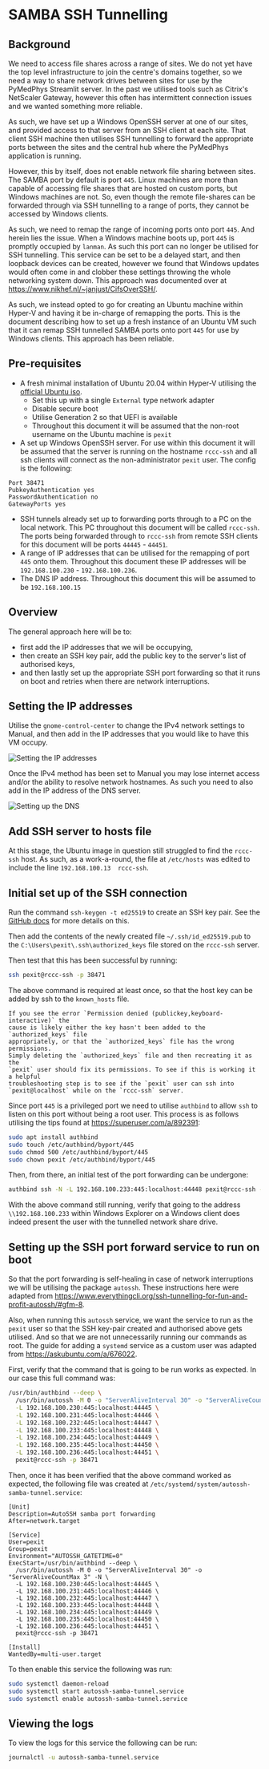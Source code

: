 # SAMBA SSH Tunnelling

## Background

We need to access file shares across a range of sites. We do not yet have the
top level infrastructure to join the centre's domains together, so we need a
way to share network drives between sites for use by the PyMedPhys Streamlit
server. In the past we utilised tools such as Citrix's NetScaler Gateway,
however this often has intermittent connection issues and we wanted something
more reliable.

As such, we have set up a Windows OpenSSH server at one of our sites, and
provided access to that server from an SSH client at each site. That client
SSH machine then utilises SSH tunnelling to forward the appropriate ports
between the sites and the central hub where the PyMedPhys application is
running.

However, this by itself, does not enable network file sharing between sites.
The SAMBA port by default is port `445`. Linux machines are more than
capable of accessing file shares that are hosted on custom ports, but Windows
machines are not. So, even though the remote file-shares can be forwarded
through via SSH tunnelling to a range of ports, they cannot be accessed by
Windows clients.

As such, we need to remap the range of incoming ports onto port `445`. And
herein lies the issue. When a Windows machine boots up, port `445` is promptly
occupied by `lanman`. As such this port can no longer be utilised for SSH
tunnelling. This service can be set to be a delayed start, and then loopback
devices can be created, however we found that Windows updates would often come
in and clobber these settings throwing the whole networking system down.
This approach was documented over at <https://www.nikhef.nl/~janjust/CifsOverSSH/>.

As such, we instead opted to go for creating an Ubuntu machine within Hyper-V
and having it be in-charge of remapping the ports. This is the document
describing how to set up a fresh instance of an Ubuntu VM such that it can
remap SSH tunnelled SAMBA ports onto port `445` for use by Windows clients.
This approach has been reliable.

## Pre-requisites

* A fresh minimal installation of Ubuntu 20.04 within Hyper-V utilising the
  [official Ubuntu iso](https://mirror.aarnet.edu.au/pub/ubuntu/releases/20.04.2.0/ubuntu-20.04.2.0-desktop-amd64.iso).
  * Set this up with a single `External` type network adapter
  * Disable secure boot
  * Utilise Generation 2 so that UEFI is available
  * Throughout this document it will be assumed that the non-root username on
    the Ubuntu machine is `pexit`
* A set up Windows OpenSSH server. For use within this document it will be
  assumed that the server is running on the hostname `rccc-ssh` and all ssh
  clients will connect as the non-administrator `pexit` user. The config
  is the following:

```config
Port 38471
PubkeyAuthentication yes
PasswordAuthentication no
GatewayPorts yes
```

* SSH tunnels already set up to forwarding ports through to a PC on the local
  network. This PC throughout this document will be called `rccc-ssh`. The
  ports being forwarded through to `rccc-ssh` from remote SSH clients for this
  document will be ports `44445` - `44451`.
* A range of IP addresses that can be utilised for the remapping of port `445`
  onto them. Throughout this document these IP addresses will be
  `192.168.100.230` - `192.168.100.236`.
* The DNS IP address. Throughout this document this will be assumed to be
  `192.168.100.15`

## Overview

The general approach here will be to:

* first add the IP addresses that we will be occupying,
* then create an SSH key pair, add the public key to the server's list of
  authorised keys,
* and then lastly set up the appropriate SSH port forwarding so that it runs on
  boot and retries when there are network interruptions.

## Setting the IP addresses

Utilise the `gnome-control-center` to change the IPv4 network settings to
Manual, and then add in the IP addresses that you would like to have this
VM occupy.

![Setting the IP addresses](img/set-ip.png)

Once the IPv4 method has been set to Manual you may lose internet access
and/or the ability to resolve network hostnames. As such you need to also add
in the IP address of the DNS server.

![Setting up the DNS](img/set-dns.png)

## Add SSH server to hosts file

At this stage, the Ubuntu image in question still struggled to find the
`rccc-ssh` host. As such, as a work-a-round, the file at `/etc/hosts` was
edited to include the line `192.168.100.13  rccc-ssh`.

## Initial set up of the SSH connection

Run the command `ssh-keygen -t ed25519` to create an SSH key pair. See the
[GitHub docs](https://docs.github.com/en/github/authenticating-to-github/generating-a-new-ssh-key-and-adding-it-to-the-ssh-agent)
for more details on this.

Then add the contents of the newly created file `~/.ssh/id_ed25519.pub` to the
`C:\Users\pexit\.ssh\authorized_keys` file stored on the `rccc-ssh` server.

Then test that this has been successful by running:

```bash
ssh pexit@rccc-ssh -p 38471
```

The above command is required at least once, so that the host key can be added
by ssh to the `known_hosts` file.

```{note}
If you see the error `Permission denied (publickey,keyboard-interactive)` the
cause is likely either the key hasn't been added to the `authorized_keys` file
appropriately, or that the `authorized_keys` file has the wrong permissions.
Simply deleting the `authorized_keys` file and then recreating it as the
`pexit` user should fix its permissions. To see if this is working it a helpful
troubleshooting step is to see if the `pexit` user can ssh into
`pexit@localhost` while on the `rccc-ssh` server.
```

Since port `445` is a privileged port we need to utilise `authbind` to allow
`ssh` to listen on this port without being a root user. This process is as
follows utilising the tips found at <https://superuser.com/a/892391>:

```bash
sudo apt install authbind
sudo touch /etc/authbind/byport/445
sudo chmod 500 /etc/authbind/byport/445
sudo chown pexit /etc/authbind/byport/445
```

Then, from there, an initial test of the port forwarding can be undergone:

```bash
authbind ssh -N -L 192.168.100.233:445:localhost:44448 pexit@rccc-ssh -p 38471
```

With the above command still running, verify that going to the address
`\\192.168.100.233` within Windows Explorer on a Windows client does indeed
present the user with the tunnelled network share drive.

## Setting up the SSH port forward service to run on boot

So that the port forwarding is self-healing in case of network interruptions
we will be utilising the package `autossh`. These instructions here were
adapted from <https://www.everythingcli.org/ssh-tunnelling-for-fun-and-profit-autossh/#gfm-8>.

Also, when running this `autossh` service, we want the service to run as the
`pexit` user so that the SSH key-pair created and authorised above gets
utilised. And so that we are not unnecessarily running our commands as root.
The guide for adding a `systemd` service as a custom user was adapted from
<https://askubuntu.com/a/676022>.

First, verify that the command that is going to be run works as expected. In
our case this full command was:

```bash
/usr/bin/authbind --deep \
  /usr/bin/autossh -M 0 -o "ServerAliveInterval 30" -o "ServerAliveCountMax 3" -N \
  -L 192.168.100.230:445:localhost:44445 \
  -L 192.168.100.231:445:localhost:44446 \
  -L 192.168.100.232:445:localhost:44447 \
  -L 192.168.100.233:445:localhost:44448 \
  -L 192.168.100.234:445:localhost:44449 \
  -L 192.168.100.235:445:localhost:44450 \
  -L 192.168.100.236:445:localhost:44451 \
  pexit@rccc-ssh -p 38471
```

Then, once it has been verified that the above command worked as expected,
the following file was created at `/etc/systemd/system/autossh-samba-tunnel.service`:

```service
[Unit]
Description=AutoSSH samba port forwarding
After=network.target

[Service]
User=pexit
Group=pexit
Environment="AUTOSSH_GATETIME=0"
ExecStart=/usr/bin/authbind --deep \
  /usr/bin/autossh -M 0 -o "ServerAliveInterval 30" -o "ServerAliveCountMax 3" -N \
  -L 192.168.100.230:445:localhost:44445 \
  -L 192.168.100.231:445:localhost:44446 \
  -L 192.168.100.232:445:localhost:44447 \
  -L 192.168.100.233:445:localhost:44448 \
  -L 192.168.100.234:445:localhost:44449 \
  -L 192.168.100.235:445:localhost:44450 \
  -L 192.168.100.236:445:localhost:44451 \
  pexit@rccc-ssh -p 38471

[Install]
WantedBy=multi-user.target
```

To then enable this service the following was run:

```bash
sudo systemctl daemon-reload
sudo systemctl start autossh-samba-tunnel.service
sudo systemctl enable autossh-samba-tunnel.service
```

## Viewing the logs

To view the logs for this service the following can be run:

```bash
journalctl -u autossh-samba-tunnel.service
```
